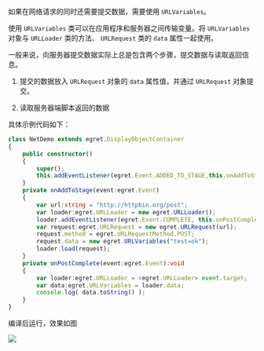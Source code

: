 如果在网络请求的同时还需要提交数据，需要使用 `URLVariables`。

使用 `URLVariables` 类可以在应用程序和服务器之间传输变量。将 `URLVariables` 对象与 `URLLoader` 类的方法、 `URLRequest` 类的  `data` 属性一起使用。

一般来说，向服务器提交数据实际上总是包含两个步骤，提交数据与读取返回信息。

1. 提交的数据放入 `URLRequest` 对象的 `data` 属性值，并通过 `URLRequest` 对象提交。

2. 读取服务器端脚本返回的数据

具体示例代码如下：

``` typescript
class NetDemo extends egret.DisplayObjectContainer
{
    public constructor()
    {
        super();
        this.addEventListener(egret.Event.ADDED_TO_STAGE,this.onAddToStage,this);
    }
    private onAddToStage(event:egret.Event)
    {
        var url:string = "http://httpbin.org/post";
        var loader:egret.URLLoader = new egret.URLLoader();
        loader.addEventListener(egret.Event.COMPLETE, this.onPostComplete, this);
        var request:egret.URLRequest = new egret.URLRequest(url);
        request.method = egret.URLRequestMethod.POST;
        request.data = new egret.URLVariables("test=ok");
        loader.load(request);
    }
    private onPostComplete(event:egret.Event):void
    {
        var loader:egret.URLLoader = <egret.URLLoader> event.target;
        var data:egret.URLVariables = loader.data;
        console.log( data.toString() );
    }
}
``` 

编译后运行，效果如图

![](568b435b6fb06.png)
